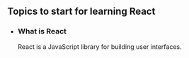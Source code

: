 ## Topics to start for learning React

- ### What is React
    React is a JavaScript library for building user interfaces.
    

